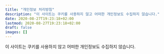 ```yaml
---
title: "개인정보 처리방침"
description: "이 사이트는 쿠키를 사용하지 않고 어떠한 개인정보도 수집하지 않습니다."
date: 2020-08-27T19:23:18+02:00
lastmod: 2020-08-27T19:23:18+02:00
draft: false
images: []
---
```


이 사이트는 쿠키를 사용하지 않고 어떠한 개인정보도 수집하지 않습니다.
